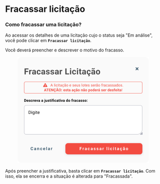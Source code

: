 # Fracassar licitação

### Como fracassar uma licitação?

Ao acessar os detalhes de uma licitação cujo o status seja "Em análise", você pode clicar em **`Fracassar licitação`**.

Você deverá preencher e descrever o motivo do fracasso.

<figure><img src="../../../.gitbook/assets/Fracassar licitação.png" alt=""><figcaption></figcaption></figure>

Após preencher a justificativa, basta clicar em **`Fracassar licitação`**. Com isso, ela se encerra e a situação é alterada para "Fracassada".
